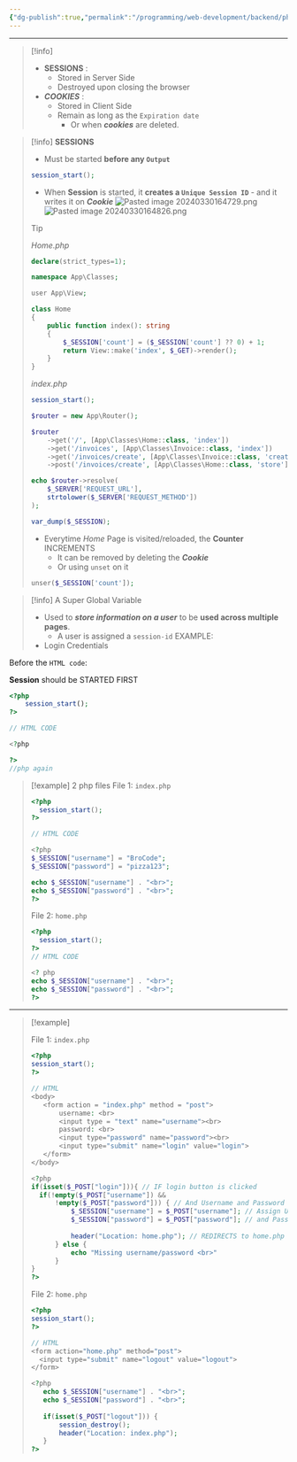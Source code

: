 ```yaml
---
{"dg-publish":true,"permalink":"/programming/web-development/backend/php/03-superglobals/03-session-and-cookie/01-session/","tags":["programming","php","webdevelopment","backend","SUPERGLOBALS"]}
---
```



---

> [!info]
>
> - **SESSIONS** :
>   - Stored in Server Side
>   - Destroyed upon closing the browser
> - **_COOKIES_** :
>   - Stored in Client Side
>   - Remain as long as the `Expiration date`
>     - Or when **_cookies_** are deleted.

> [!info] **SESSIONS**
>
> - Must be started **before any `Output`**
>
> ```php
> session_start();
> ```
>
> - When **Session** is started, it **creates a `Unique Session ID`** - and it writes it on **_Cookie_**
>   ![Pasted image 20240330164729.png](/img/user/PROGRAMMING/Web%20Development/Backend/PHP/03%20Superglobals/03%20$_SESSION%20and%20$_COOKIE/attachments/Pasted%20image%2020240330164729.png)
>   ![Pasted image 20240330164826.png](/img/user/PROGRAMMING/Web%20Development/Backend/PHP/03%20Superglobals/03%20$_SESSION%20and%20$_COOKIE/attachments/Pasted%20image%2020240330164826.png)
>
> > [!tip]
> > _Home.php_
> >
> > ```php
> > declare(strict_types=1);
> >
> > namespace App\Classes;
> >
> > user App\View;
> >
> > class Home
> > {
> > 	public function index(): string
> > 	{
> > 		$_SESSION['count'] = ($_SESSION['count'] ?? 0) + 1;
> > 		return View::make('index', $_GET)->render();
> > 	}
> > }
> > ```
> >
> > _index.php_
> >
> > ```php
> > session_start();
> >
> > $router = new App\Router();
> >
> > $router
> > 	->get('/', [App\Classes\Home::class, 'index'])
> > 	->get('/invoices', [App\Classes\Invoice::class, 'index'])
> > 	->get('/invoices/create', [App\Classes\Invoice::class, 'create'])
> > 	->post('/invoices/create', [App\Classes\Home::class, 'store']);
> >
> > echo $router->resolve(
> > 	$_SERVER['REQUEST_URL'],
> > 	strtolower($_SERVER['REQUEST_METHOD'])
> > );
> >
> > var_dump($_SESSION);
> > ```
> >
> > - Everytime _Home_ Page is visited/reloaded, the **Counter** INCREMENTS
> >   - It can be removed by deleting the **_Cookie_**
> >   - Or using `unset` on it
> >
> > ```php
> > unser($_SESSION['count']);
> > ```




> [!info]
> A Super Global Variable
> - Used to ___store information on a user___ to be __used across multiple pages__.
> 	- A user is assigned a `session-id`
> EXAMPLE:
> - Login Credentials


Before the `HTML code`:

__Session__ should be STARTED FIRST
```php
<?php
	session_start();
?>

// HTML CODE

<?php

?>
//php again
```

> [!example]
> 2 php files
> File 1: `index.php`
> ```php
> <?php
> 	session_start();
> ?>
> 
> // HTML CODE
> 
> <?php
> $_SESSION["username"] = "BroCode";
> $_SESSION["password"] = "pizza123";
> 
> echo $_SESSION["username"] . "<br>";
> echo $_SESSION["password"] . "<br>";
> ?>
> ```
> 
> File 2: `home.php`
> 
> <?php
> session_start();
> ?>
> ```php
> <?php
> 	session_start();
> ?>
> // HTML CODE
> 
> <? php
> echo $_SESSION["username"] . "<br>";
> echo $_SESSION["password"] . "<br>";
> ?>
> ```

---


> [!example]
> 
> File 1: `index.php`
> ```php
> <?php
> session_start(); 
> ?>
> 
> // HTML
> <body>
> 	 <form action = "index.php" method = "post"> 
> 		 username: <br>
> 		 <input type = "text" name="username"><br>
> 		 password: <br>
> 		 <input type="password" name="password"><br>
> 		 <input type="submit" name="login" value="login">
> 	 </form>
> </body>
> 
> <?php
> if(isset($_POST["login"])){ // IF login button is clicked
> 	if(!empty($_POST["username"]) && 
> 		!empty($_POST["password"])) { // And Username and Password field is NOT EMPTY
> 			$_SESSION["username"] = $_POST["username"]; // Assign Username
> 			$_SESSION["password"] = $_POST["password"]; // and Password to SESSION
> 		
> 			header("Location: home.php"); // REDIRECTS to home.php
> 		} else {
> 			echo "Missing username/password <br>"
> 		}
> }
> ?>
> ```
> 
> File 2: `home.php`
> ```php
> <?php 
> session_start();
> ?>
> 
> // HTML
> <form action="home.php" method="post">
> 	<input type="submit" name="logout" value="logout">
> </form>
> 
> <?php
> 	 echo $_SESSION["username"] . "<br>";
> 	 echo $_SESSION["password"] . "<br>";
> 	 
> 	 if(isset($_POST["logout"])) {
> 		 session_destroy();
> 		 header("Location: index.php");
> 	 }
> ?>
> ```

